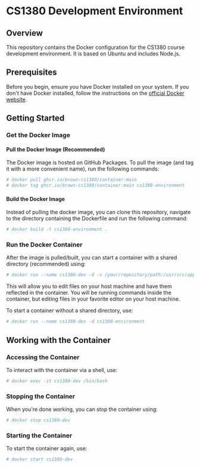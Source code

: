 # CS1380 Development Environment

## Overview

This repository contains the Docker configuration for the CS1380 course development environment. It is based on Ubuntu and includes Node.js.

## Prerequisites

Before you begin, ensure you have Docker installed on your system. If you don't have Docker installed, follow the instructions on the [official Docker website](https://docs.docker.com/get-docker/).

## Getting Started

### Get the Docker Image

#### Pull the Docker Image (Recommended)

The Docker image is hosted on GitHub Packages. To pull the image (and tag it with a more convenient name), run the following commands:

```bash
# docker pull ghcr.io/brown-cs1380/container:main
# docker tag ghcr.io/brown-cs1380/container:main cs1380-environment
```

#### Build the Docker Image

Instead of pulling the docker image, you can clone this repository, navigate to the directory containing the Dockerfile and run the following command:

```bash
# docker build -t cs1380-environment .
```
### Run the Docker Container

After the image is pulled/built, you can start a container with a shared directory (recommended) using:

```bash
# docker run --name cs1380-dev -d -v /your/repository/path:/usr/src/app cs1380-environment
```

This will allow you to edit files on your host machine and have them reflected in the container.
You will be running commands inside the container, but editing files in your favorite editor on your host machine.

To start a container without a shared directory, use:

```bash
# docker run --name cs1380-dev -d cs1380-environment
```

## Working with the Container

### Accessing the Container

To interact with the container via a shell, use:
```bash
# docker exec -it cs1380-dev /bin/bash
```

### Stopping the Container

When you're done working, you can stop the container using:
```bash
# docker stop cs1380-dev
```
### Starting the Container

To start the container again, use:
```bash
# docker start cs1380-dev
```
